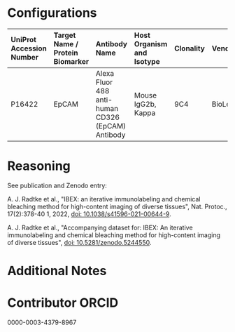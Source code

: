 # Configurations

| UniProt Accession Number   | Target Name / Protein Biomarker   | Antibody Name                                     | Host Organism and Isotype   | Clonality   | Vendor    |   Catalog Number | Conjugate   | RRID      | Application   | Method           | Tissue Preservation   | Tissue        | Detergent         | Antigen Retrieval Conditions   | Dye Inactivation Conditions                                            | Result   | Agree        | Disagree   |
|:---------------------------|:----------------------------------|:--------------------------------------------------|:----------------------------|:------------|:----------|-----------------:|:------------|:----------|:--------------|:-----------------|:----------------------|:--------------|:------------------|:-------------------------------|:-----------------------------------------------------------------------|:---------|:-------------|:-----------|
| P16422                     | EpCAM                             | Alexa Fluor 488 anti-human CD326 (EpCAM) Antibody | Mouse IgG2b, Kappa          | 9C4         | BioLegend |           324210 | AF488       | AB_756084 | IHC-Fr        | IBEX2D Automated | 1% PFA Fixed Frozen   | Human jejunum | 0.3% Triton-X-100 |                                | 0.5 mg/ml LiBH4 10 minutes continuous exchange with automated protocol | Success  | [+](#reason1) |            |

# Reasoning

<a name="reason1"></a>
See publication and Zenodo entry:

A. J. Radtke et al., "IBEX: an iterative immunolabeling and chemical bleaching
 method for high-content imaging of diverse tissues", Nat. Protoc., 17(2):378-40
1, 2022, [doi: 10.1038/s41596-021-00644-9](https://doi.org/10.1038/s41596-021-00644-9).

A. J. Radtke et al., "Accompanying dataset for: IBEX: An iterative immunolabeling and chemical
bleaching method for high-content imaging of diverse tissues",
[doi: 10.5281/zenodo.5244550](https://doi.org/10.5281/zenodo.5244551).


# Additional Notes

# Contributor ORCID

0000-0003-4379-8967
